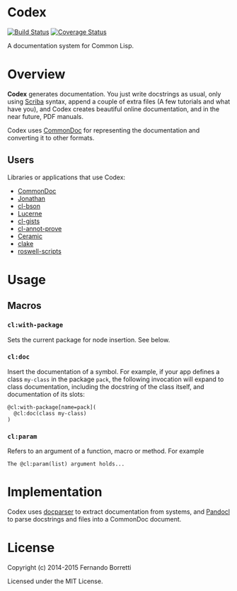 # Codex

[![Build Status](https://travis-ci.org/CommonDoc/codex.svg?branch=master)](https://travis-ci.org/CommonDoc/codex)
[![Coverage Status](https://coveralls.io/repos/CommonDoc/codex/badge.svg?branch=master)](https://coveralls.io/r/CommonDoc/codex?branch=master)

A documentation system for Common Lisp.

# Overview

**Codex** generates documentation. You just write docstrings as usual, only
using [Scriba][scriba] syntax, append a couple of extra files (A few tutorials
and what have you), and Codex creates beautiful online documentation, and in the
near future, PDF manuals.

Codex uses [CommonDoc][commondoc] for representing the documentation and
converting it to other formats.

## Users

Libraries or applications that use Codex:

* [CommonDoc][commondoc]
* [Jonathan](https://github.com/Rudolph-Miller/jonathan)
* [cl-bson](https://github.com/EuAndreh/cl-bson)
* [Lucerne](http://eudoxia.me/lucerne/)
* [cl-gists](https://github.com/Rudolph-Miller/cl-gists)
* [cl-annot-prove](https://github.com/Rudolph-Miller/cl-annot-prove)
* [Ceramic](http://ceramic.github.io/)
* [clake](https://github.com/Rudolph-Miller/clake)
* [roswell-scripts](https://github.com/Rudolph-Miller/roswell-scripts)

# Usage

## Macros

### `cl:with-package`

Sets the current package for node insertion. See below.

### `cl:doc`

Insert the documentation of a symbol. For example, if your app defines a class
`my-class` in the package `pack`, the following invocation will expand to class
documentation, including the docstring of the class itself, and documentation of
its slots:

```
@cl:with-package[name=pack](
  @cl:doc(class my-class)
)
```

### `cl:param`

Refers to an argument of a function, macro or method. For example

```
The @cl:param(list) argument holds...
```

# Implementation

Codex uses [docparser][docparser] to extract documentation from systems, and
[Pandocl][pandocl] to parse docstrings and files into a CommonDoc document.

[scriba]: https://github.com/CommonDoc/scriba
[commondoc]: https://github.com/CommonDoc/common-doc
[clhs]: http://www.lispworks.com/documentation/HyperSpec/Front/
[docparser]: https://github.com/eudoxia0/docparser
[pandocl]: https://github.com/CommonDoc/pandocl

# License

Copyright (c) 2014-2015 Fernando Borretti

Licensed under the MIT License.
